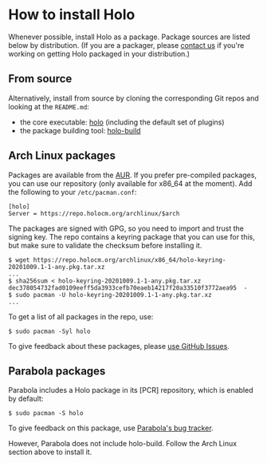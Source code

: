 # How to install Holo

Whenever possible, install Holo as a package. Package sources are listed below by distribution. (If you are a packager,
please [contact us](https://github.com/holocm/holo/issues/new) if you're working on getting Holo packaged in your
distribution.)

## From source

Alternatively, install from source by cloning the corresponding Git repos and looking at the `README.md`:

- the core executable: [holo](https://github.com/holocm/holo) (including the default set of plugins)
- the package building tool: [holo-build](https://github.com/holocm/holo-build)

## Arch Linux packages

Packages are available from the [AUR](https://aur.archlinux.org/packages/?K=holo&SeB=n). If you prefer pre-compiled
packages, you can use our repository (only available for x86\_64 at the moment). Add the following to your
`/etc/pacman.conf`:

```
[holo]
Server = https://repo.holocm.org/archlinux/$arch
```

The packages are signed with GPG, so you need to import and trust the signing key. The repo contains a keyring package
that you can use for this, but make sure to validate the checksum before installing it.

```
$ wget https://repo.holocm.org/archlinux/x86_64/holo-keyring-20201009.1-1-any.pkg.tar.xz
...
$ sha256sum < holo-keyring-20201009.1-1-any.pkg.tar.xz
dec378054732fad0109eeff5da3933cefb70eaeb14217f20a33510f3772aea95  -
$ sudo pacman -U holo-keyring-20201009.1-1-any.pkg.tar.xz
...
```

To get a list of all packages in the repo, use:

```
$ sudo pacman -Syl holo
```

To give feedback about these packages, please [use GitHub Issues](https://github.com/majewsky/holo-pacman-repo/issues/new).

## Parabola packages

Parabola includes a Holo package in its \[PCR\] repository, which is enabled by default:

```
$ sudo pacman -S holo
```

To give feedback on this package, use [Parabola's bug tracker](https://labs.parabola.nu/projects/issue-tracker/issues).

However, Parabola does not include holo-build. Follow the Arch Linux section above to install it.
